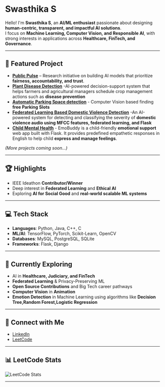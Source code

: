 # Swasthika S 

Hello! I'm **Swasthika S**, an **AI/ML enthusiast** passionate about designing **human-centric, transparent, and impactful AI solutions**.  
I focus on **Machine Learning, Computer Vision, and Responsible AI**, with strong interests in applications across **Healthcare, FinTech, and Governance**.  

---

## 🔬 Featured Project  
- **[Public Pulse](https://github.com/ShreyaVijaykumar/PublicPulse)** – Research initiative on building AI models that prioritize **fairness, accountability, and trust**.
- **[Plant Disease Detection](https://github.com/SwasthikaSelvakumar/Plant-Disease-Detection)** -AI-powered decision-support system that helps farmers and agricultural managers schedule crop management actions such as **disease prevention**
- **[Automatic Parking Space detection](https://github.com/SwasthikaSelvakumar/Automatic-Parking-space-detection)** - Computer Vision based finding **free Parking Slots**
- **[Federated Learning Based Domestic Violence Detection](https://github.com/SwasthikaSelvakumar/FEDERATED-LEARNING-BASED-DOMESTIC-VIOLENCE-DETECTION)** -An AI-powered system for detecting and classifying the severity of **domestic violence audio using MFCC features, federated learning, and Flask**
- **[Child Mental Health](https://github.com/SwasthikaSelvakumar/CHILD_MENTAL-HEALTH-)** - EmoBuddy is a child-friendly **emotional support** web app built with Flask. It provides predefined empathetic responses in English to help child **express and manage feelings**.
  

*(More projects coming soon...)*  

---

## 🏆 Highlights  
- IEEE Ideathon **Contributor/Winner**   
- Deep interest in **Federated Learning** and **Ethical AI**  
- Exploring **AI for Social Good** and **real-world scalable ML systems**  

---

## 💻 Tech Stack  
- **Languages**: Python, Java, C++, C
- **ML/AI**: TensorFlow, PyTorch, Scikit-Learn, OpenCV  
- **Databases**: MySQL, PostgreSQL, SQLite  
- **Frameworks**: Flask, Django  

---

## 🌱 Currently Exploring  
- AI in **Healthcare, Judiciary, and FinTech**  
- **Federated Learning** & Privacy-Preserving ML  
- **Open Source Contributions** and Big Tech career pathways
- **Computer Vision** in **Animation**
- **Emotion Detection** in Machine Learning using algorithms like **Decision Tree,Random Forest,Logistic Regression** 

---

## 🔗 Connect with Me  
- [LinkedIn](https://www.linkedin.com/in/swasthika-selvakumar-708440289/)  
- [LeetCode](https://leetcode.com/u/Swasthika__S/)  

---

## 📊 LeetCode Stats  
![LeetCode Stats](https://leetcard.jacoblin.cool/Swasthika__S?theme=dark&font=Karma&ext=contest)  

---
